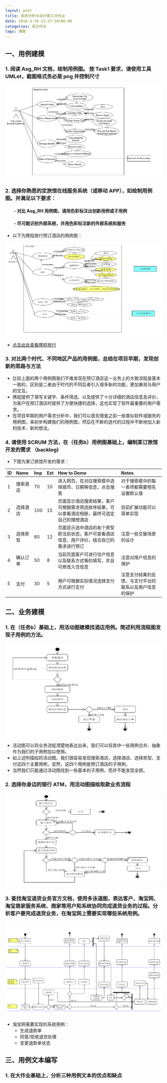```yaml
---
layout: post
title: 系统分析与设计第三次作业
date: 2018-4-19 13:27:10+00:00
categories: 系分作业
tags: 博客
---
```


## 一、用例建模
### 1.  阅读 Asg_RH 文档，绘制用例图。 按 Task1 要求，请使用工具 UMLet，截图格式务必是 png 并控制尺寸

<div align="center"><img width="500" height="300" src="https://github.com/south270/south270.github.io/blob/master/image/h3/1.png?raw=true"></div>

### 2. 选择你熟悉的定旅馆在线服务系统（或移动 APP），如绘制用例图。并满足以下要求：
#### 　　- 对比 Asg_RH 用例图，请用色彩标注出创新用例或子用例
#### 　　- 尽可能识别外部系统，并用色彩标注新的外部系统和服务

- 以下为携程旅行预订酒店的用例图：
<div align="center">
<img width="500" height="300" src="https://github.com/south270/south270.github.io/blob/master/image/h3/2.png?raw=true" >
</div>

- [点击此处查看携程旅行](http://hotels.ctrip.com/)

### 3. 对比两个时代、不同地区产品的用例图，总结在项目早期，发现创新的思路与方法

- 比较上面的两个用例图我们不难发现在预订酒店这一业务上的大致流程是基本一致的，区别是二者由于时代的不同后者引入很多新的功能，更加重视与用户的交互。
- 携程提供了填写关键字、条件筛选、以及提供了十分详细的酒店信息及评价，为客户在预订酒店时提供了方便快捷的选择，这也实现了软件最重要的用户需求。
- 在项目早期的用户需求分析中，我们可以首先借鉴之前一些类似软件或服务的用例图，来初步构建我们的用例图，然后在不断的迭代的过程中不断地加入新的技术、新的想法。

### 4. 请使用 SCRUM 方法，在（任务b）用例图基础上，编制某订旅馆开发的需求 （backlog)
- 下图为某订旅馆开发的需求：

| ID | Name | Imp | Est | How to Demo | Notes |
| :------- | :------- | :------- | :------- | :------- | :------- |
| 1 | 搜索酒店 | 70 | 10| 进入网页，在对应搜索框中选择城市、日期等信息，点击搜索| 对于搜索框中的每一表项都需要预先设置默认值|
| 2 | 选择酒店 | 100 | 15| 页面显示酒店搜索结果，客户可根据需求筛选排序结果，可以查看酒店相册，最终可选定自己的理想酒店| 目前扩展功能可以简单实现|
| 3 | 选择房型 | 80 | 12| 页面显示选中酒店的各个房型即当前状态，客户可查看酒店信息、用户评价，结合自己的需求进行预订| 注意一些交替场景的设计|
| 4 | 确认订单 | 50 | 8 | 当前页面客户可进行住户信息以及联系方式等的填写，并且可修改入住信息| 注意对用户信息的保护|
| 5 | 支付     | 30 | 5 | 用户可根据实际情况选择支付方式进行支付 | 注意支付结果的反馈，与支付平台的联系以及用户信息的保护|

## 二、业务建模
### 1.  在（任务b）基础上，用活动图建模找酒店用例。简述利用流程图发现子用例的方法。

<div align="center"><img width="500" height="300" src="https://github.com/south270/south270.github.io/blob/master/image/h3/3.png?raw=true"></div>

- 活动图可以将业务流程清楚地表达出来，我们可以将其中一些用例合并、抽象作为我们的子用例加以使用。
- 如上述所描绘的活动图，我们很容易发现搜索酒店、选择酒店、选择房型、支付这四个主要用例，显然，这四个用例是预订酒店的子用例。
- 当然我们只能通过活动图找到一些基本的子用例，而并不能发现全部。
### 2. 选择你身边的银行 ATM，用活动图描绘取款业务流程

<div align="center"><img width="500" height="300" src="https://github.com/south270/south270.github.io/blob/master/image/h3/4.png?raw=true"></div>

### 3. 查找淘宝退货业务官方文档，使用多泳道图，表达客户、淘宝网、淘宝商家服务系统、商家等用户和系统协同完成退货业务的过程。分析客户要完成退货业务，在淘宝网上需要实现哪些系统用例。

<div align="center"><img width="500" height="300" src="https://github.com/south270/south270.github.io/blob/master/image/h3/5.png?raw=true"></div>

- 淘宝网需要实现的系统用例：
  - 生成退款单
  - 同意/拒绝退货处理
  - 变更退款单状态
## 三、用例文本编写
### 1. 在大作业基础上，分析三种用例文本的优点和缺点
